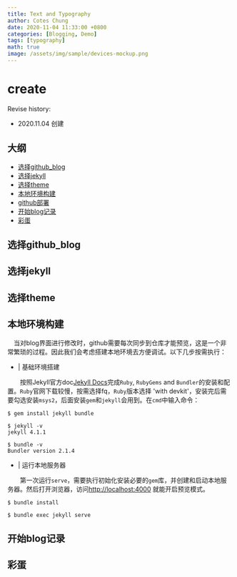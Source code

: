 ```yaml
---
title: Text and Typography
author: Cotes Chung
date: 2020-11-04 11:33:00 +0800
categories: [Blogging, Demo]
tags: [typography]
math: true
image: /assets/img/sample/devices-mockup.png
---
```


# create 

Revise history:
- 2020.11.04 创建

## 大纲
- [选择github_blog](#选择github_blog)
- [选择jekyll](#选择jekyll)
- [选择theme](#选择theme)
- [本地环境构建](#本地环境构建)
- [github部署](#github部署)
- [开始blog记录](#开始blog记录)
- [彩蛋](#彩蛋)


## 选择github_blog

## 选择jekyll

## 选择theme

## 本地环境构建
&#8195;当对blog界面进行修改时，github需要每次同步到仓库才能预览，这是一个非常繁琐的过程。因此我们会考虑搭建本地环境去方便调试。以下几步按需执行：

- | 基础环境搭建

&#8195;&#8195;按照Jekyll官方doc[Jekyll Docs](https://jekyllrb.com/docs/installation/)完成`Ruby`, `RubyGems` and `Bundler`的安装和配置。`Ruby`官网下载较慢，按需选择fq，`Ruby`版本选择 'with devkit'，安装完后需要勾选安装`msys2`，后面安装`gem`和`jekyll`会用到。在`cmd`中输入命令：
```console
$ gem install jekyll bundle

$ jekyll -v
jekyll 4.1.1

$ bundle -v
Bundler version 2.1.4
```

- | 运行本地服务器

&#8195;&#8195;第一次运行`serve`，需要执行初始化安装必要的`gem`库，并创建和启动本地服务器。然后打开浏览器，访问[http://localhost:4000](#http://localhost:4000) 就能开启预览模式。
```console
$ bundle install

$ bundle exec jekyll serve
```



## 开始blog记录

## 彩蛋
